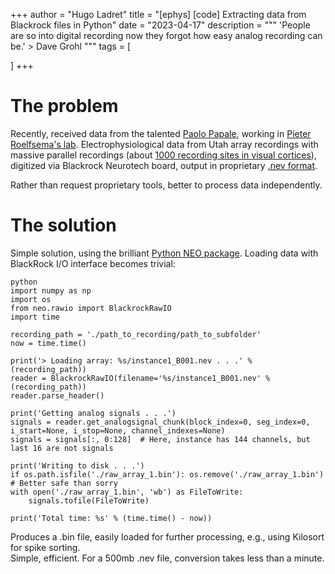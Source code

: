 +++
author = "Hugo Ladret"
title = "[ephys] [code] Extracting data from Blackrock files in Python"
date = "2023-04-17"
description = """ 'People are so into digital recording now they forgot how easy analog recording can be.' > Dave Grohl
"""
tags = [

]
+++

<!--more-->
# The problem
Recently, received data from the talented [Paolo Papale](https://scholar.google.ca/citations?user=5kBTdH0AAAAJ&hl=fr&oi=ao), working in [Pieter Roelfsema's lab](https://nin.nl/research-groups/roelfsema/). Electrophysiological data from Utah array recordings with massive parallel recordings (about [1000 recording sites in visual cortices](https://www.researchgate.net/publication/359161666_1024-channel_electrophysiological_recordings_in_macaque_V1_and_V4_during_resting_state)), digitized via Blackrock Neurotech board, output in proprietary [.nev format](https://blackrockneurotech.com/research/wp-content/ifu/LB-0023-7.00_NEV_File_Format.pdf).

Rather than request proprietary tools, better to process data independently.

# The solution
Simple solution, using the brilliant [Python NEO package](https://github.com/NeuralEnsemble/python-neo). Loading data with BlackRock I/O interface becomes trivial:
```
python
import numpy as np
import os
from neo.rawio import BlackrockRawIO
import time

recording_path = './path_to_recording/path_to_subfolder'
now = time.time()

print('> Loading array: %s/instance1_B001.nev . . .' % (recording_path))
reader = BlackrockRawIO(filename='%s/instance1_B001.nev' % (recording_path))
reader.parse_header()

print('Getting analog signals . . .')
signals = reader.get_analogsignal_chunk(block_index=0, seg_index=0, i_start=None, i_stop=None, channel_indexes=None)
signals = signals[:, 0:128]  # Here, instance has 144 channels, but last 16 are not signals

print('Writing to disk . . .')
if os.path.isfile('./raw_array_1.bin'): os.remove('./raw_array_1.bin')  # Better safe than sorry
with open('./raw_array_1.bin', 'wb') as FileToWrite:
    signals.tofile(FileToWrite)

print('Total time: %s' % (time.time() - now))
```

Produces a .bin file, easily loaded for further processing, e.g., using Kilosort for spike sorting.\
Simple, efficient. For a 500mb .nev file, conversion takes less than a minute.